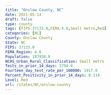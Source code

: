 ```yaml
---
title: "Onslow County, NC"
date: 2021-05-14
draft: false
type: county
tags: [FIPS:37133.0,FEMA:4.0,Small metro,Red]
categories: [NC]
County: Onslow County
State: NC
FIPS: 37133.0
FEMA_Region: 4.0
Population: 197938.0
NCHS_Urban_Rural_Classification: Small metro
Tests_in_prior_14_days: 3794.0
Fourteen_day_test_rate_per_100000: 1917.0
Percent_Positivity_in_prior_14_days: 0.114
Level: Red
url: /states/NC/onslow-county
---
```



